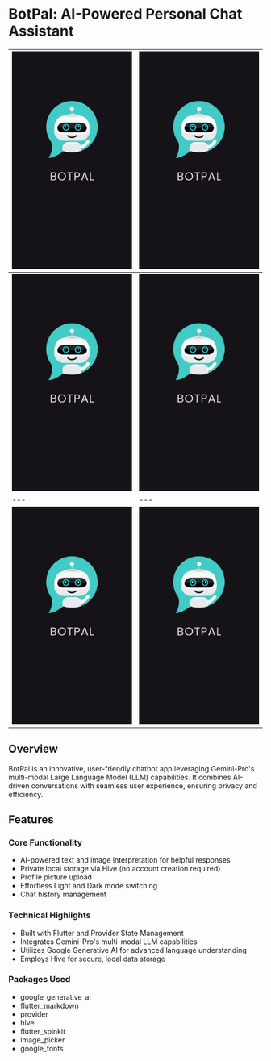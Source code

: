 # BotPal: AI-Powered Personal Chat Assistant

| ![Image](https://github.com/5-abdulsami/flutter_chatbot_app/raw/main/assets/app_screenshots/splash.jpg) | ![Image](https://github.com/5-abdulsami/flutter_chatbot_app/raw/main/assets/app_screenshots/splash.jpg) |
| --- | --- |
| ![Image](https://github.com/5-abdulsami/flutter_chatbot_app/raw/main/assets/app_screenshots/splash.jpg) | ![Image](https://github.com/5-abdulsami/flutter_chatbot_app/raw/main/assets/app_screenshots/splash.jpg) |
| --- | --- |
| ![Image](https://github.com/5-abdulsami/flutter_chatbot_app/raw/main/assets/app_screenshots/splash.jpg) | ![Image](https://github.com/5-abdulsami/flutter_chatbot_app/raw/main/assets/app_screenshots/splash.jpg) |


## Overview

BotPal is an innovative, user-friendly chatbot app leveraging Gemini-Pro's multi-modal Large Language Model (LLM) capabilities. It combines AI-driven conversations with seamless user experience, ensuring privacy and efficiency.

## Features

### Core Functionality

- AI-powered text and image interpretation for helpful responses
- Private local storage via Hive (no account creation required)
- Profile picture upload
- Effortless Light and Dark mode switching
- Chat history management

### Technical Highlights

- Built with Flutter and Provider State Management
- Integrates Gemini-Pro's multi-modal LLM capabilities
- Utilizes Google Generative AI for advanced language understanding
- Employs Hive for secure, local data storage

### Packages Used

- google_generative_ai
- flutter_markdown
- provider
- hive
- flutter_spinkit
- image_picker
- google_fonts

